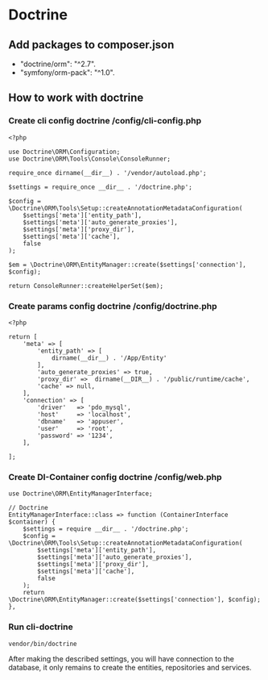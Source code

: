 # Doctrine

## Add packages to composer.json

- "doctrine/orm": "^2.7".
- "symfony/orm-pack": "^1.0".

## How to work with doctrine

### Create cli config doctrine /config/cli-config.php

```
<?php

use Doctrine\ORM\Configuration;
use Doctrine\ORM\Tools\Console\ConsoleRunner;

require_once dirname(__dir__) . '/vendor/autoload.php';

$settings = require_once __dir__ . '/doctrine.php';

$config = \Doctrine\ORM\Tools\Setup::createAnnotationMetadataConfiguration(
    $settings['meta']['entity_path'],
    $settings['meta']['auto_generate_proxies'],
    $settings['meta']['proxy_dir'],
    $settings['meta']['cache'],
    false
);

$em = \Doctrine\ORM\EntityManager::create($settings['connection'], $config);

return ConsoleRunner::createHelperSet($em);
```

### Create params config doctrine /config/doctrine.php

```
<?php

return [
    'meta' => [
        'entity_path' => [
            dirname(__dir__) . '/App/Entity'
        ],
        'auto_generate_proxies' => true,
        'proxy_dir' =>  dirname(__DIR__) . '/public/runtime/cache',
        'cache' => null,
    ],
    'connection' => [
        'driver'   => 'pdo_mysql',
        'host'     => 'localhost',
        'dbname'   => 'appuser',
        'user'     => 'root',
        'password' => '1234',
    ],

];
```

### Create DI-Container config doctrine /config/web.php

```
use Doctrine\ORM\EntityManagerInterface;

// Doctrine
EntityManagerInterface::class => function (ContainerInterface $container) {
    $settings = require __dir__ . '/doctrine.php';
    $config = \Doctrine\ORM\Tools\Setup::createAnnotationMetadataConfiguration(
        $settings['meta']['entity_path'],
        $settings['meta']['auto_generate_proxies'],
        $settings['meta']['proxy_dir'],
        $settings['meta']['cache'],
        false
    );
    return \Doctrine\ORM\EntityManager::create($settings['connection'], $config);
},
```

### Run cli-doctrine

```
vendor/bin/doctrine
```

After making the described settings, you will have connection to the database, it only remains to create the entities, repositories and services.